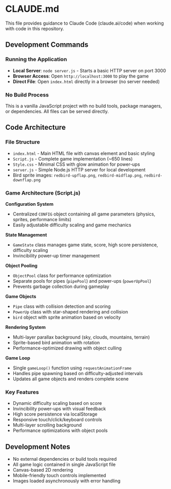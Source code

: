 # CLAUDE.md

This file provides guidance to Claude Code (claude.ai/code) when working with code in this repository.

## Development Commands

### Running the Application
- **Local Server**: `node server.js` - Starts a basic HTTP server on port 3000
- **Browser Access**: Open `http://localhost:3000` to play the game
- **Direct File**: Open `index.html` directly in a browser (no server needed)

### No Build Process
This is a vanilla JavaScript project with no build tools, package managers, or dependencies. All files can be served directly.

## Code Architecture

### File Structure
- `index.html` - Main HTML file with canvas element and basic styling
- `Script.js` - Complete game implementation (~650 lines)
- `Style.css` - Minimal CSS with glow animation for power-ups
- `server.js` - Simple Node.js HTTP server for local development
- Bird sprite images: `redbird-upflap.png`, `redbird-midflap.png`, `redbird-downflap.png`

### Game Architecture (Script.js)

**Configuration System**
- Centralized `CONFIG` object containing all game parameters (physics, sprites, performance limits)
- Easily adjustable difficulty scaling and game mechanics

**State Management**
- `GameState` class manages game state, score, high score persistence, difficulty scaling
- Invincibility power-up timer management

**Object Pooling**
- `ObjectPool` class for performance optimization
- Separate pools for pipes (`pipePool`) and power-ups (`powerUpPool`)
- Prevents garbage collection during gameplay

**Game Objects**
- `Pipe` class with collision detection and scoring
- `PowerUp` class with star-shaped rendering and collision
- `bird` object with sprite animation based on velocity

**Rendering System**
- Multi-layer parallax background (sky, clouds, mountains, terrain)
- Sprite-based bird animation with rotation
- Performance-optimized drawing with object culling

**Game Loop**
- Single `gameLoop()` function using `requestAnimationFrame`
- Handles pipe spawning based on difficulty-adjusted intervals
- Updates all game objects and renders complete scene

### Key Features
- Dynamic difficulty scaling based on score
- Invincibility power-ups with visual feedback
- High score persistence via localStorage
- Responsive touch/click/keyboard controls
- Multi-layer scrolling background
- Performance optimizations with object pools

## Development Notes

- No external dependencies or build tools required
- All game logic contained in single JavaScript file
- Canvas-based 2D rendering
- Mobile-friendly touch controls implemented
- Images loaded asynchronously with error handling